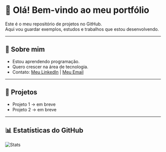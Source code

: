 # 👋 Olá! Bem-vindo ao meu portfólio

Este é o meu repositório de projetos no GitHub.  
Aqui vou guardar exemplos, estudos e trabalhos que estou desenvolvendo.

---

## 🚀 Sobre mim
- Estou aprendendo programação.
- Quero crescer na área de tecnologia.
- Contato: [Meu LinkedIn](https://www.linkedin.com/in/gilvan-farias-076ab9103/) | [Meu Email](mailto:gilvan.farias995@gmail.com)

---

## 📂 Projetos
- Projeto 1 → em breve
- Projeto 2 → em breve

---

## 📊 Estatísticas do GitHub
![Stats](https://github-readme-stats.vercel.app/api?username=GilvanFarias&show_icons=true)
